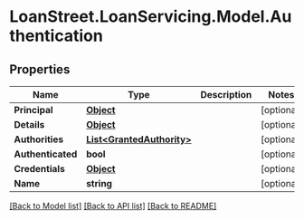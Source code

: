 # LoanStreet.LoanServicing.Model.Authentication
## Properties

Name | Type | Description | Notes
------------ | ------------- | ------------- | -------------
**Principal** | [**Object**](.md) |  | [optional] 
**Details** | [**Object**](.md) |  | [optional] 
**Authorities** | [**List&lt;GrantedAuthority&gt;**](GrantedAuthority.md) |  | [optional] 
**Authenticated** | **bool** |  | [optional] 
**Credentials** | [**Object**](.md) |  | [optional] 
**Name** | **string** |  | [optional] 

[[Back to Model list]](../README.md#documentation-for-models) [[Back to API list]](../README.md#documentation-for-api-endpoints) [[Back to README]](../README.md)

